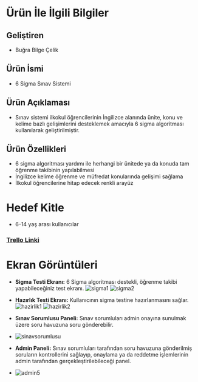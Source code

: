# Ürün İle İlgili Bilgiler
## Geliştiren
- Buğra Bilge Çelik
## Ürün İsmi
- 6 Sigma Sınav Sistemi
## Ürün Açıklaması
- Sınav sistemi ilkokul öğrencilerinin İngilizce alanında ünite, konu ve kelime bazlı gelişimlerini desteklemek amacıyla 6 sigma algoritması kullanılarak geliştirilmiştir.
## Ürün Özellikleri
- 6 sigma algoritması yardımı ile herhangi bir ünitede ya da konuda tam öğrenme takibinin yapılabilmesi
- İngilizce kelime öğrenme ve müfredat konularında gelişimi sağlama
- İlkokul öğrencilerine hitap edecek renkli arayüz
# Hedef Kitle
- 6-14 yaş arası kullanıcılar

### [Trello Linki](https://trello.com/b/cMs9SCQX/6-sigma-prensibi-i%CC%87%C3%A7eren-s%C4%B1nav-sistemi)

# Ekran Görüntüleri
- **Sigma Testi Ekranı:** 6 Sigma algoritması destekli, öğrenme takibi yapabileceğiniz test ekranı.
![sigma1](https://user-images.githubusercontent.com/79867464/168445406-8a12f583-629d-4cec-8dd5-7b48bacd9f71.PNG)
![sigma2](https://user-images.githubusercontent.com/79867464/168445423-2e8c04fd-3960-42f7-a376-97ef48b2e5fc.PNG)

- **Hazırlık Testi Ekranı:** Kullanıcının sigma testine hazırlanmasını sağlar.
![hazirlik1](https://user-images.githubusercontent.com/79867464/168445462-8b4f0b17-ab7f-48a8-97c2-c039817c467d.PNG)
![hazirlik2](https://user-images.githubusercontent.com/79867464/168445467-db51cfd3-ef56-4beb-9914-007d17e28876.PNG)

- **Sınav Sorumlusu Paneli:** Sınav sorumluları admin onayına sunulmak üzere soru havuzuna soru gönderebilir.
- ![sinavsorumlusu](https://user-images.githubusercontent.com/79867464/168895225-c9280156-1cd4-4853-9c48-5c26833db26f.PNG)

- **Admin Paneli:** Sınav sorumluları tarafından soru havuzuna gönderilmiş soruların kontrollerini sağlayıp, onaylama ya da reddetme işlemlerinin admin tarafından gerçekleştirilebileceği panel.
- ![admin5](https://user-images.githubusercontent.com/79867464/168895713-8055a98c-46a9-46a4-a547-54700a775e93.PNG)

